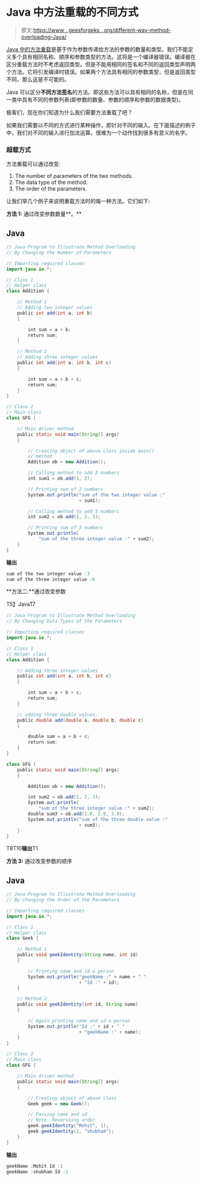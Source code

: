 # Java 中方法重载的不同方式

> 原文:[https://www . geesforgeks . org/different-way-method-overloading-Java/](https://www.geeksforgeeks.org/different-ways-method-overloading-java/)

[Java 中的方法重载](https://www.geeksforgeeks.org/overloading-in-java/)是基于作为参数传递给方法的参数的数量和类型。我们不能定义多个具有相同名称、顺序和参数类型的方法。这将是一个编译器错误。编译器在区分重载方法时不考虑返回类型。但是不能用相同的签名和不同的返回类型声明两个方法。它将引发编译时错误。如果两个方法具有相同的参数类型，但是返回类型不同，那么这是不可能的。

Java 可以区分**不同方法签名**的方法。即这些方法可以具有相同的名称，但是在同一类中具有不同的参数列表(即参数的数量、参数的顺序和参数的数据类型)。

极客们，现在你们知道为什么我们需要方法重载了吧？

如果我们需要以不同的方式进行某种操作，即针对不同的输入。在下面描述的例子中，我们对不同的输入进行加法运算。很难为一个动作找到很多有意义的名字。

### **超载方式**

方法重载可以通过改变:

1.  The number of parameters of the two methods.
2.  The data type of the method.
3.  The order of the parameters.

让我们举几个例子来说明重载方法时的每一种方法。它们如下:

**方法 1:** 通过改变参数数量**。**

## Java

```java
// Java Program to Illustrate Method Overloading
// By Changing the Number of Parameters

// Importing required classes
import java.io.*;

// Class 1
// Helper class
class Addition {

    // Method 1
    // Adding two integer values
    public int add(int a, int b)
    {

        int sum = a + b;
        return sum;
    }

    // Method 2
    // Adding three integer values
    public int add(int a, int b, int c)
    {

        int sum = a + b + c;
        return sum;
    }
}

// Class 2
// Main class
class GFG {

    // Main driver method
    public static void main(String[] args)
    {

        // Creating object of above class inside main()
        // method
        Addition ob = new Addition();

        // Calling method to add 3 numbers
        int sum1 = ob.add(1, 2);

        // Printing sum of 2 numbers
        System.out.println("sum of the two integer value :"
                           + sum1);

        // Calling method to add 3 numbers
        int sum2 = ob.add(1, 2, 3);

        // Printing sum of 3 numbers
        System.out.println(
            "sum of the three integer value :" + sum2);
    }
}
```

**输出**

```java
sum of the two integer value :3
sum of the three integer value :6

```

**方法二:**通过改变参数

T5】JavaT7

```java
// Java Program to Illustrate Method Overloading
// By Changing Data Types of the Parameters

// Importing required classes
import java.io.*;

// Class 1
// Helper class
class Addition {

    // Adding three integer values
    public int add(int a, int b, int c)
    {

        int sum = a + b + c;
        return sum;
    }

    // adding three double values.
    public double add(double a, double b, double c)
    {

        double sum = a + b + c;
        return sum;
    }
}

class GFG {
    public static void main(String[] args)
    {

        Addition ob = new Addition();

        int sum2 = ob.add(1, 2, 3);
        System.out.println(
            "sum of the three integer value :" + sum2);
        double sum3 = ob.add(1.0, 2.0, 3.0);
        System.out.println("sum of the three double value :"
                           + sum3);
    }
}
```

T8T10**输出**T1

**方法 3:** 通过改变参数的顺序

## Java

```java
// Java Program to Illustrate Method Overloading
// By changing the Order of the Parameters

// Importing required classes
import java.io.*;

// Class 1
// Helper class
class Geek {

    // Method 1
    public void geekIdentity(String name, int id)
    {

        // Printing name and id o person
        System.out.println("geekName :" + name + " "
                           + "Id :" + id);
    }

    // Method 2
    public void geekIdentity(int id, String name)
    {

        // Again printing name and id o person
        System.out.println("Id :" + id + " "
                           + "geekName :" + name);
    }
}

// Class 2
// Main class
class GFG {

    // Main driver method
    public static void main(String[] args)
    {

        // Creating object of above class
        Geek geek = new Geek();

        // Passing name and id
        // Note: Reverssing order
        geek.geekIdentity("Mohit", 1);
        geek.geekIdentity(2, "shubham");
    }
}
```

**输出**

```java
geekName :Mohit Id :1
geekName :shubham Id :2
```